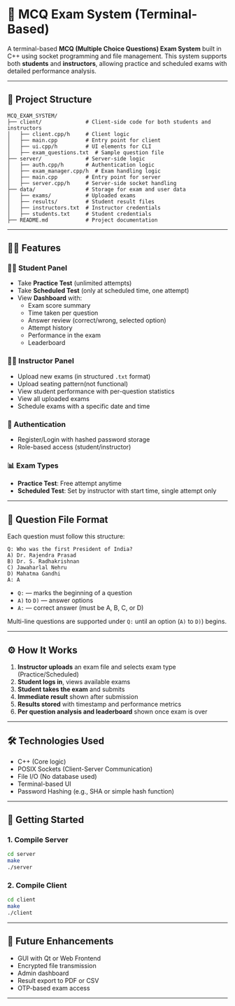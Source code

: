 # 🧠 MCQ Exam System (Terminal-Based)

A terminal-based **MCQ (Multiple Choice Questions) Exam System** built in C++ using socket programming and file management. This system supports both **students** and **instructors**, allowing practice and scheduled exams with detailed performance analysis.

---

## 📁 Project Structure

```
MCQ_EXAM_SYSTEM/
├── client/              # Client-side code for both students and instructors
│   ├── client.cpp/h     # Client logic
│   ├── main.cpp         # Entry point for client
│   ├── ui.cpp/h         # UI elements for CLI
│   ├── exam_questions.txt  # Sample question file
├── server/              # Server-side logic
│   ├── auth.cpp/h       # Authentication logic
│   ├── exam_manager.cpp/h  # Exam handling logic
│   ├── main.cpp         # Entry point for server
│   ├── server.cpp/h     # Server-side socket handling
├── data/                # Storage for exam and user data
│   ├── exams/           # Uploaded exams
│   ├── results/         # Student result files
│   ├── instructors.txt  # Instructor credentials
│   ├── students.txt     # Student credentials
├── README.md            # Project documentation
```

---

## 🧑‍💻 Features

### 👨‍🎓 Student Panel
- Take **Practice Test** (unlimited attempts)
- Take **Scheduled Test** (only at scheduled time, one attempt)
- View **Dashboard** with:
  - Exam score summary
  - Time taken per question
  - Answer review (correct/wrong, selected option)
  - Attempt history
  - Performance in the exam
  - Leaderboard

### 👨‍🏫 Instructor Panel
- Upload new exams (in structured `.txt` format)
- Upload seating pattern(not functional)
- View student performance with per-question statistics
- View all uploaded exams
- Schedule exams with a specific date and time

### 🔐 Authentication
- Register/Login with hashed password storage
- Role-based access (student/instructor)

### 📊 Exam Types
- **Practice Test**: Free attempt anytime
- **Scheduled Test**: Set by instructor with start time, single attempt only

---

## 📄 Question File Format

Each question must follow this structure:

```
Q: Who was the first President of India?
A) Dr. Rajendra Prasad
B) Dr. S. Radhakrishnan
C) Jawaharlal Nehru
D) Mahatma Gandhi
A: A
```

- `Q:` — marks the beginning of a question
- `A)` to `D)` — answer options
- `A:` — correct answer (must be A, B, C, or D)

Multi-line questions are supported under `Q:` until an option (`A)` to `D)`) begins.

---

## ⚙️ How It Works

1. **Instructor uploads** an exam file and selects exam type (Practice/Scheduled)
2. **Student logs in**, views available exams
3. **Student takes the exam** and submits
4. **Immediate result** shown after submission
5. **Results stored** with timestamp and performance metrics
6. **Per question analysis and leaderboard** shown once exam is over
---

## 🛠 Technologies Used

- C++ (Core logic)
- POSIX Sockets (Client-Server Communication)
- File I/O (No database used)
- Terminal-based UI
- Password Hashing (e.g., SHA or simple hash function)

---

## 🚀 Getting Started

### 1. Compile Server
```bash
cd server
make
./server
```

### 2. Compile Client
```bash
cd client
make
./client
```

---

## 📌 Future Enhancements

- GUI with Qt or Web Frontend
- Encrypted file transmission
- Admin dashboard
- Result export to PDF or CSV
- OTP-based exam access

---
